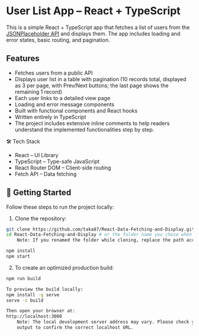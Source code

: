 # User List App – React + TypeScript

This is a simple React + TypeScript app that fetches a list of users from the [JSONPlaceholder API](https://jsonplaceholder.typicode.com/users) and displays them. The app includes loading and error states, basic routing, and pagination. 

## Features

- Fetches users from a public API
- Displays user list in a table with pagination (10 records total, displayed as 3 per page, with Prev/Next buttons; the last page shows the remaining 1 record)
- Each user links to a detailed view page
- Loading and error message components
- Built with functional components and React hooks
- Written entirely in TypeScript
- The project includes extensive inline comments to help readers understand the implemented functionalities step by step.

🛠 Tech Stack
- React – UI Library
- TypeScript – Type-safe JavaScript
- React Router DOM – Client-side routing
- Fetch API – Data fetching

## 🚀 Getting Started

Follow these steps to run the project locally:

1. Clone the repository:

```bash
git clone https://github.com/taka87/React-Data-Fetching-and-Display.git
cd React-Data-Fetching-and-Display # or the folder name you chose when cloning
    Note: If you renamed the folder while cloning, replace the path accordingly.

npm install
npm start

```

2. To create an optimized production build:

```bash
npm run build

To preview the build locally:
npm install -g serve
serve -s build

Then open your browser at:
http://localhost:3000
    Note: The local development server address may vary. Please check your terminal 
    output to confirm the correct localhost URL.

```

